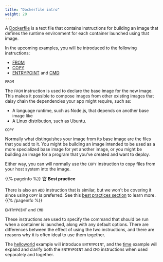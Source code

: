 ```yaml
---
title: "Dockerfile intro"
weight: 20
---
```


A [Dockerfile](https://docs.docker.com/engine/reference/builder/) is a text file
that contains instructions for building an image that defines the runtime
environment for each container launched using that image.

In the upcoming examples, you will be introduced to the following
instructions:

- [FROM](https://docs.docker.com/engine/reference/builder/#from)
- [COPY](https://docs.docker.com/engine/reference/builder/#copy)
- [ENTRYPOINT](https://docs.docker.com/engine/reference/builder/#entrypoint) and
[CMD](https://docs.docker.com/engine/reference/builder/#cmd)

`FROM`

The `FROM` instruction is used to declare the base image for the new image. This
makes it possible to compose images from other existing images that 
daisy chain the dependencies your app might require, such as:

- A language runtime, such as Node.js, that depends on another base image like
- A Linux distribution, such as Ubuntu.

`COPY`

Normally what distinguishes your image from its base image are the files that
you add to it. You might be building an image intended to be used as a more
specialized base image for yet another image, or you might be building an image
for a program that you've created and want to deploy.

Either way, you can will normally use the `COPY` instruction to copy files from
your host system into the image.

<!-- markdownlint-disable --> 
{{% pageinfo %}}
&#x1F3C6; **Best practice**

There is also an `ADD` instruction that is similar, but we won't be covering it
since using
`COPY` is preferred. See this
[best practices section](https://docs.docker.com/develop/develop-images/dockerfile_best-practices/#add-or-copy)
to learn more.
{{% /pageinfo %}}
<!-- markdownlint-restore -->

`ENTRYPOINT` and `CMD`

These instructions are used to specify the command that should be run when a
container is launched, along with any default options. There are differences
between the effect of using the two instructions, and there are reasons why
it is often ideal to use them together.

The [helloworld](../helloworld) example will introduce `ENTRYPOINT`, and the
[time](../time) example will expand and clarify both the `ENTRYPOINT` and
`CMD` instructions when used separately and together.
